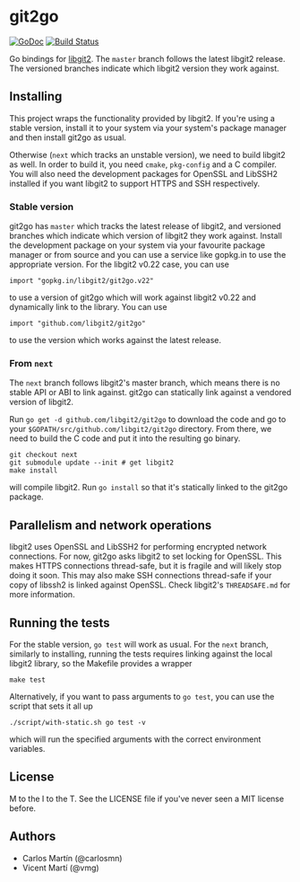 git2go
======
[![GoDoc](https://godoc.org/github.com/libgit2/git2go?status.svg)](http://godoc.org/github.com/libgit2/git2go) [![Build Status](https://travis-ci.org/libgit2/git2go.svg?branch=master)](https://travis-ci.org/libgit2/git2go)


Go bindings for [libgit2](http://libgit2.github.com/). The `master` branch follows the latest libgit2 release. The versioned branches indicate which libgit2 version they work against.

Installing
----------

This project wraps the functionality provided by libgit2. If you're using a stable version, install it to your system via your system's package manager and then install git2go as usual.

Otherwise (`next` which tracks an unstable version), we need to build libgit2 as well. In order to build it, you need `cmake`, `pkg-config` and a C compiler. You will also need the development packages for OpenSSL and LibSSH2 installed if you want libgit2 to support HTTPS and SSH respectively.

### Stable version

git2go has `master` which tracks the latest release of libgit2, and versioned branches which indicate which version of libgit2 they work against. Install the development package on your system via your favourite package manager or from source and you can use a service like gopkg.in to use the appropriate version. For the libgit2 v0.22 case, you can use

    import "gopkg.in/libgit2/git2go.v22"

to use a version of git2go which will work against libgit2 v0.22 and dynamically link to the library. You can use

    import "github.com/libgit2/git2go"

to use the version which works against the latest release.

### From `next`

The `next` branch follows libgit2's master branch, which means there is no stable API or ABI to link against. git2go can statically link against a vendored version of libgit2.

Run `go get -d github.com/libgit2/git2go` to download the code and go to your `$GOPATH/src/github.com/libgit2/git2go` directory. From there, we need to build the C code and put it into the resulting go binary.

    git checkout next
    git submodule update --init # get libgit2
    make install

will compile libgit2. Run `go install` so that it's statically linked to the git2go package.

Parallelism and network operations
----------------------------------

libgit2 uses OpenSSL and LibSSH2 for performing encrypted network connections. For now, git2go asks libgit2 to set locking for OpenSSL. This makes HTTPS connections thread-safe, but it is fragile and will likely stop doing it soon. This may also make SSH connections thread-safe if your copy of libssh2 is linked against OpenSSL. Check libgit2's `THREADSAFE.md` for more information.

Running the tests
-----------------

For the stable version, `go test` will work as usual. For the `next` branch, similarly to installing, running the tests requires linking against the local libgit2 library, so the Makefile provides a wrapper

    make test

Alternatively, if you want to pass arguments to `go test`, you can use the script that sets it all up

    ./script/with-static.sh go test -v

which will run the specified arguments with the correct environment variables.

License
-------

M to the I to the T. See the LICENSE file if you've never seen a MIT license before.

Authors
-------

- Carlos Martín (@carlosmn)
- Vicent Martí (@vmg)

